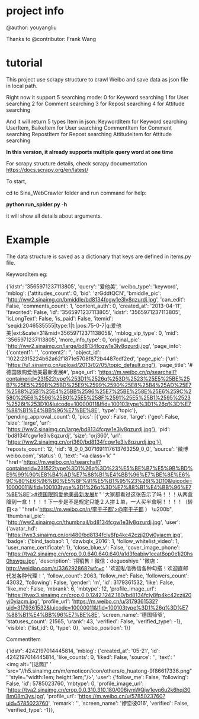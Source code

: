 # project info

@author: youyangliu

Thanks to @contributor: Frank Wang


# tutorial 

This project use scrapy structure to crawl Weibo
and save data as json file in local path.

Right now it support 5 searching mode:
    0 for Keyword searching
    1 for User searching
    2 for Comment searching
    3 for Repost searching
    4 for Attitude searching

And it will return 5 types Item in json:
    KeywordItem for Keyword searching
    UserItem, BaikeItem for User searching
    CommentItem for Comment searching
    RepostItem for Repost searching
    AttitudeItem for Attitude searching


**In this version, it already supports multiple query word at one time**

For scrapy structure details, check scrapy documentation https://docs.scrapy.org/en/latest/

To start,

cd to Sina_WebCrawler folder and run command for help:

**python run_spider.py -h**

it will show all details about arguments.




# Example

The data structure is saved as a dictionary that keys are defined in items.py file.

KeywordItem eg:

{'idstr': '3565971237113805',
 'query': '爱他美',
 'weibo_type': 'keyword',
 'mblog': {'attitudes_count': 0,
           'bid': 'zrGddtQCN',
           'bmiddle_pic': 'http://ww2.sinaimg.cn/bmiddle/bd8134fcgw1e3lv8qzurdj.jpg',
           'can_edit': False,
           'comments_count': 1,
           'content_auth': 0,
           'created_at': '2013-04-11',
           'favorited': False,
           'id': '3565971237113805',
           'idstr': '3565971237113805',
           'isLongText': False,
           'is_paid': False,
           'itemid': 'seqid:2046535555|type:1|t:|pos:75-0-7|q:爱他美|ext:&cate=31&mid=3565971237113805&',
           'mblog_vip_type': 0,
           'mid': '3565971237113805',
           'more_info_type': 0,
           'original_pic': 'http://ww2.sinaimg.cn/large/bd8134fcgw1e3lv8qzurdj.jpg',
           'page_info': {'content1': '',
                         'content2': '',
                         'object_id': '1022:2315224b62a62f1871e5708f872b4487cdf2ed',
                         'page_pic': {'url': 'https://u1.sinaimg.cn/upload/2013/02/05/topic_default.png'},
                         'page_title': '#德国限购爱他美最新发展#',
                         'page_url': 'https://m.weibo.cn/p/searchall?containerid=231522type%253D1%2526q%253D%2523%25E5%25BE%25B7%25E5%259B%25BD%25E9%2599%2590%25E8%25B4%25AD%25E7%2588%25B1%25E4%25BB%2596%25E7%25BE%258E%25E6%259C%2580%25E6%2596%25B0%25E5%258F%2591%25E5%25B1%2595%2523%2526t%253D10&luicode=10000011&lfid=100103type%3D1%26q%3D%E7%88%B1%E4%BB%96%E7%BE%8E',
                         'type': 'topic'},
           'pending_approval_count': 0,
           'pics': [{'geo': False,
                     'large': {'geo': False,
                               'size': 'large',
                               'url': 'https://ww2.sinaimg.cn/large/bd8134fcgw1e3lv8qzurdj.jpg'},
                     'pid': 'bd8134fcgw1e3lv8qzurdj',
                     'size': 'orj360',
                     'url': 'https://ww2.sinaimg.cn/orj360/bd8134fcgw1e3lv8qzurdj.jpg'}],
           'reposts_count': 12,
           'rid': '8_0_0_3071691117613763259_0_0',
           'source': '微博 weibo.com',
           'status': 0,
           'text': "<a class='k' "
                   "href='https://m.weibo.cn/p/searchall?containerid=231522type%3D1%26q%3D%23%E5%BE%B7%E5%9B%BD%E9%99%90%E8%B4%AD%E7%88%B1%E4%BB%96%E7%BE%8E%E6%9C%80%E6%96%B0%E5%8F%91%E5%B1%95%23%26t%3D10&luicode=10000011&lfid=100103type%3D1%26q%3D%E7%88%B1%E4%BB%96%E7%BE%8E'>#德国限购爱他美最新发展#</a> "
                   '大家都看过这张告示了吗！！！从两盒降到一盒！！！！下一步是不是规定只能２人拼１单，一人买半盒啊！！！！（转自<a '
                   "href='https://m.weibo.cn/n/李于子都'>@李于子都</a> ） \u200b",
           'thumbnail_pic': 'http://ww2.sinaimg.cn/thumbnail/bd8134fcgw1e3lv8qzurdj.jpg',
           'user': {'avatar_hd': 'https://wx3.sinaimg.cn/orj480/bd8134fcly8fp4kc42czjj20yi0yiacm.jpg',
                    'badge': {'bind_taobao': 1,
                              'dzwbqlx_2016': 1,
                              'follow_whitelist_video': 1,
                              'user_name_certificate': 1},
                    'close_blue_v': False,
                    'cover_image_phone': 'https://tva2.sinaimg.cn/crop.0.0.640.640.640/a1d3feabjw1ecat8op0e1j20hs0hswgu.jpg',
                    'description': '招销售！微信：deguoshiye  '
                                   '微店：http://weidian.com/s/336292868?wfr=c '
                                   '欢迎私信微信各种勾搭！欢迎直邮代发各种代理！',
                    'follow_count': 2063,
                    'follow_me': False,
                    'followers_count': 43032,
                    'following': False,
                    'gender': 'm',
                    'id': 3179361532,
                    'like': False,
                    'like_me': False,
                    'mbrank': 6,
                    'mbtype': 12,
                    'profile_image_url': 'https://tvax3.sinaimg.cn/crop.0.0.1242.1242.180/bd8134fcly8fp4kc42czjj20yi0yiacm.jpg',
                    'profile_url': 'https://m.weibo.cn/u/3179361532?uid=3179361532&luicode=10000011&lfid=100103type%3D1%26q%3D%E7%88%B1%E4%BB%96%E7%BE%8E',
                    'screen_name': '德国师爷',
                    'statuses_count': 21565,
                    'urank': 43,
                    'verified': False,
                    'verified_type': -1},
           'visible': {'list_id': 0, 'type': 0},
           'weibo_position': 1}}

CommentItem

{'idstr': 4242197014445814,
 'mblog': {'created_at': '05-21',
           'id': 4242197014445814,
           'like_counts': 0,
           'liked': False,
           'source': '',
           'text': '<br/><span class="url-icon"><img alt="[话筒]" '
                   'src="//h5.sinaimg.cn/m/emoticon/icon/others/o_huatong-9f86617336.png" '
                   'style="width:1em; height:1em;"/></span>',
           'user': {'follow_me': False,
                    'following': False,
                    'id': 5785023760,
                    'mbtype': 0,
                    'profile_image_url': 'https://tva2.sinaimg.cn/crop.0.0.310.310.180/006jvmWQjw1eyq6u2k6hqj308m08m3ys.jpg',
                    'profile_url': 'https://m.weibo.cn/u/5785023760?uid=5785023760',
                    'remark': '',
                    'screen_name': '嫪恋彼016',
                    'verified': False,
                    'verified_type': -1}},



